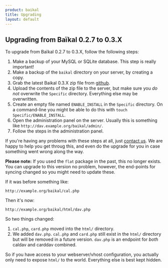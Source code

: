 ```yaml
---
product: baikal 
title: Upgrading
layout: default
---
```


Upgrading from Baïkal 0.2.7 to 0.3.X
------------------------------------

To upgrade from Baïkal 0.2.7 to 0.3.X, follow the following steps:

1. Make a backup of your MySQL or SQLite database. This step is really important!
2. Make a backup of the `baikal` directory on your server, by creating a copy.
3. Grab the latest Baikal 0.3.X zip file from [github][1].
4. Upload the contents of the zip file to the server, but make sure you *do not*
   overwrite the `Specific` directory. Everything else may be overwritten.
5. Create an empty file named `ENABLE_INSTALL` in the `Specific` directory. On
   a command-line you might be able to do this with
   `touch Specific/ENABLE_INSTALL`.
6. Open the administration panel on the server. Usually this is something like `http://dav.example.org/baikal/admin/`.
7. Follow the steps in the administration panel.

If you're having any problems with these steps at all, just [contact us][2].
We are happy to help you get throug this, and even do the upgrade for you in
case something went wrong along the way.

**Please note:** If you used the `flat` package in the past, this no longer
exists. You can upgrade to this version no problem, however, the end-points for
syncing changed so you might need to update these.

If it was before something like:

    http://example.org/baikal/cal.php

Then it's now:

    http://example.org/baikal/html/dav.php

So two things changed:

1. `cal.php`, `card.php` moved into the `html/` directory.
2. We added `dav.php`. `cal.php` and `card.php` still exist in the `html/`
   directory but will be removed in a future version. `dav.php` is an
   endpoint for _both_ caldav and carddav combined.

So if you have access to your webserver/vhost configuration, you actually only
need to expose `html/` to the world. Everything else is best kept hidden.

[1]: https://github.com/fruux/Baikal/releases
[2]: https://github.com/fruux/Baikal/issues/new
